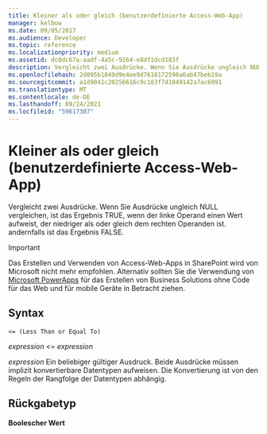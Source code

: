 ```yaml
---
title: Kleiner als oder gleich (benutzerdefinierte Access-Web-App)
manager: kelbow
ms.date: 09/05/2017
ms.audience: Developer
ms.topic: reference
ms.localizationpriority: medium
ms.assetid: dc0dc67a-aadf-4a5c-9264-e8df1dcd183f
description: Vergleicht zwei Ausdrücke. Wenn Sie Ausdrücke ungleich NULL vergleichen, ist das Ergebnis TRUE, wenn der linke Operand einen Wert aufweist, der niedriger als oder gleich dem rechten Operanden ist. andernfalls ist das Ergebnis FALSE.
ms.openlocfilehash: 2d095b1849d9e4ee9d7618172596a6ab47beb19a
ms.sourcegitcommit: a1d9041c20256616c9c183f7d1049142a7ac6991
ms.translationtype: MT
ms.contentlocale: de-DE
ms.lasthandoff: 09/24/2021
ms.locfileid: "59617307"
---
```

# <a name="less-than-or-equal-to-access-custom-web-app"></a>Kleiner als oder gleich (benutzerdefinierte Access-Web-App)

Vergleicht zwei Ausdrücke. Wenn Sie Ausdrücke ungleich NULL vergleichen, ist das Ergebnis TRUE, wenn der linke Operand einen Wert aufweist, der niedriger als oder gleich dem rechten Operanden ist. andernfalls ist das Ergebnis FALSE.
  
> [!IMPORTANT]
> Das Erstellen und Verwenden von Access-Web-Apps in SharePoint wird von Microsoft nicht mehr empfohlen. Alternativ sollten Sie die Verwendung von [Microsoft PowerApps](https://powerapps.microsoft.com/en-us/) für das Erstellen von Business Solutions ohne Code für das Web und für mobile Geräte in Betracht ziehen. 
  
## <a name="syntax"></a>Syntax

`<= (Less Than or Equal To)`

*expression*  \<=  *expression* 
  
*expression*  Ein beliebiger gültiger Ausdruck. Beide Ausdrücke müssen implizit konvertierbare Datentypen aufweisen. Die Konvertierung ist von den Regeln der Rangfolge der Datentypen abhängig. 
  
## <a name="return-type"></a>Rückgabetyp

**Boolescher Wert**
  

